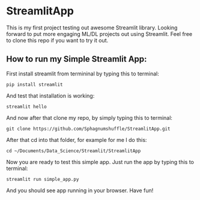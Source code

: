 # StreamlitApp

This is my first project testing out awesome Streamlit library. Looking forward to put more engaging ML/DL projects out using Streamlit. Feel free to clone this repo if you want to try it out.

## How to run my Simple Streamlit App:
First install streamlit from termininal by typing this to terminal:

`pip install streamlit`

And test that installation is working:

`streamlit hello`


And now after that clone my repo, by simply typing this to terminal:

`git clone https://github.com/Sphagnumshuffle/StreamlitApp.git`

After that cd into that folder, for example for me I do this:

`cd ~/Documents/Data_Science/Streamlit/StreamlitApp`

Now you are ready to test this simple app. Just run the app by typing this to terminal:

`streamlit run simple_app.py`

And you should see app running in your browser. Have fun!